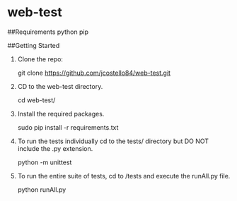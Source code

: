 web-test
========

##Requirements
python
pip

##Getting Started
1. Clone the repo:

    git clone https://github.com/jcostello84/web-test.git

2. CD to the web-test directory.

    cd web-test/

3. Install the required packages.

    sudo pip install -r requirements.txt

4. To run the tests individually cd to the tests/ directory but DO NOT include the .py extension.
	
    python -m unittest <testname>

5. To run the entire suite of tests, cd to /tests and execute the runAll.py file.

    python runAll.py

